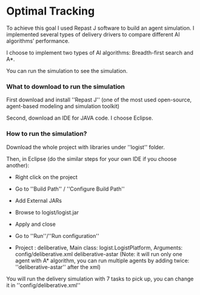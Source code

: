 # Optimal Tracking

To achieve this goal I used Repast J software to build an agent simulation. I implemented several 
types of delivery drivers to compare different AI algorithms’ performance.

I choose to implement two types of AI algorithms: Breadth-first search and A*.

You can run the simulation to see the simulation.

### What to download to run the simulation

First download and install ''Repast J'' (one of the most used open-source, agent-based modeling 
and simulation toolkit)

Second, download an IDE for JAVA code. I choose Eclipse.

### How to run the simulation?

Download the whole project with libraries under ''logist'' folder.

Then, in Eclipse (do the similar steps for your own IDE if you choose another):

- Right click on the project

- Go to ''Build Path'' / ''Configure Build Path''

- Add External JARs

- Browse to logist/logist.jar

- Apply and close

- Go to ''Run''/''Run configuration''

- Project : deliberative, Main class: logist.LogistPlatform, Arguments: config/deliberative.xml deliberative-astar
(Note: it will run only one agent with A* algorithm, you can run multiple agents by adding twice: ''deliberative-astar'' after the xml)

You will run the delivery simulation with 7 tasks to pick up, you can change it in ''config/deliberative.xml''
